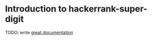 # Introduction to hackerrank-super-digit

TODO: write [great documentation](http://jacobian.org/writing/what-to-write/)
